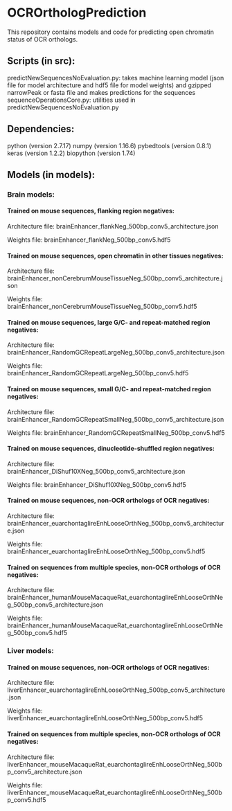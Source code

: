 # OCROrthologPrediction
This repository contains models and code for predicting open chromatin status of OCR orthologs.

## Scripts (in src):
predictNewSequencesNoEvaluation.py: takes machine learning model (json file for model architecture and hdf5 file for model weights) and gzipped narrowPeak or fasta file and makes predictions for the sequences
sequenceOperationsCore.py: utilities used in predictNewSequencesNoEvaluation.py

## Dependencies:
python (version 2.7.17)
numpy (version 1.16.6)
pybedtools (version 0.8.1)
keras (version 1.2.2)
biopython (version 1.74)

## Models (in models):
### Brain models:
#### Trained on mouse sequences, flanking region negatives:
Architecture file: brainEnhancer_flankNeg_500bp_conv5_architecture.json

Weights file: brainEnhancer_flankNeg_500bp_conv5.hdf5
#### Trained on mouse sequences, open chromatin in other tissues negatives:
Architecture file: brainEnhancer_nonCerebrumMouseTissueNeg_500bp_conv5_architecture.json

Weights file: brainEnhancer_nonCerebrumMouseTissueNeg_500bp_conv5.hdf5
#### Trained on mouse sequences, large G/C- and repeat-matched region negatives:
Architecture file: brainEnhancer_RandomGCRepeatLargeNeg_500bp_conv5_architecture.json

Weights file: brainEnhancer_RandomGCRepeatLargeNeg_500bp_conv5.hdf5
#### Trained on mouse sequences, small G/C- and repeat-matched region negatives:
Architecture file: brainEnhancer_RandomGCRepeatSmallNeg_500bp_conv5_architecture.json

Weights file: brainEnhancer_RandomGCRepeatSmallNeg_500bp_conv5.hdf5
#### Trained on mouse sequences, dinucleotide-shuffled region negatives:
Architecture file: brainEnhancer_DiShuf10XNeg_500bp_conv5_architecture.json

Weights file: brainEnhancer_DiShuf10XNeg_500bp_conv5.hdf5
#### Trained on mouse sequences, non-OCR orthologs of OCR negatives:
Architecture file: brainEnhancer_euarchontaglireEnhLooseOrthNeg_500bp_conv5_architecture.json

Weights file: brainEnhancer_euarchontaglireEnhLooseOrthNeg_500bp_conv5.hdf5
#### Trained on sequences from multiple species, non-OCR orthologs of OCR negatives:
Architecture file: brainEnhancer_humanMouseMacaqueRat_euarchontaglireEnhLooseOrthNeg_500bp_conv5_architecture.json

Weights file: brainEnhancer_humanMouseMacaqueRat_euarchontaglireEnhLooseOrthNeg_500bp_conv5.hdf5
### Liver models:
#### Trained on mouse sequences, non-OCR orthologs of OCR negatives:
Architecture file: liverEnhancer_euarchontaglireEnhLooseOrthNeg_500bp_conv5_architecture.json

Weights file: liverEnhancer_euarchontaglireEnhLooseOrthNeg_500bp_conv5.hdf5
#### Trained on sequences from multiple species, non-OCR orthologs of OCR negatives:
Architecture file: liverEnhancer_mouseMacaqueRat_euarchontaglireEnhLooseOrthNeg_500bp_conv5_architecture.json

Weights file: liverEnhancer_mouseMacaqueRat_euarchontaglireEnhLooseOrthNeg_500bp_conv5.hdf5
